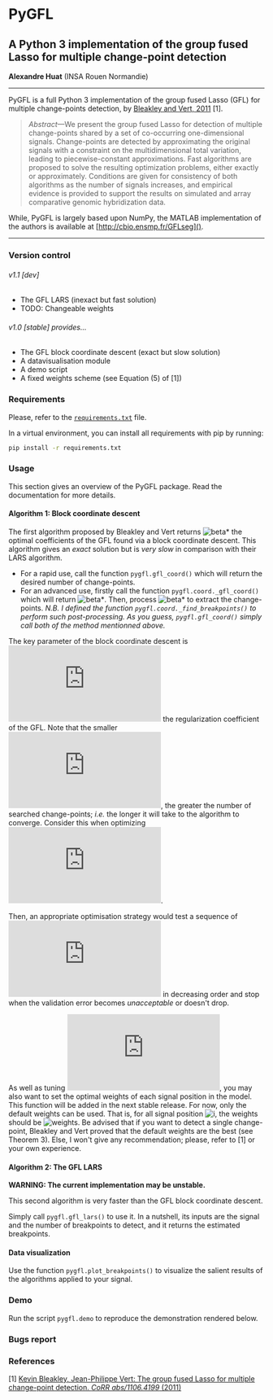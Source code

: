 # PyGFL
## A Python 3 implementation of the group fused Lasso for multiple change-point detection
__Alexandre Huat__ (INSA Rouen Normandie)

----

PyGFL is a full Python 3 implementation of the group fused Lasso (GFL) for multiple change-points detection, by [Bleakley and Vert, 2011](https://arxiv.org/abs/1106.4199) [1].

> _Abstract_—We present the group fused Lasso for detection of multiple change-points shared by a set of co-occurring one-dimensional signals. Change-points are detected by approximating the original signals with a constraint on the multidimensional total variation, leading to piecewise-constant approximations. Fast algorithms are proposed to solve the resulting optimization problems, either exactly or approximately. Conditions are given for consistency of both algorithms as the number of signals increases, and empirical evidence is provided to support the results on simulated and array comparative genomic hybridization data.

While, PyGFL is largely based upon NumPy, the MATLAB implementation of the authors is available at [http://cbio.ensmp.fr/GFLseg]().

----

### Version control

###### v1.1 [dev]

* The GFL LARS (inexact but fast solution)
* TODO: Changeable weights

###### v1.0 [stable] provides…
* The GFL block coordinate descent (exact but slow solution)
* A datavisualisation module
* A demo script
* A fixed weights scheme (see Equation (5) of [1])

### Requirements

Please, refer to the [`requirements.txt`](requirements.txt) file.

In a virtual environment, you can install all requirements with pip by running:

```sh
pip install -r requirements.txt
```

### Usage

This section gives an overview of the PyGFL package. Read the documentation for more details.

#### Algorithm 1: Block coordinate descent

The first algorithm proposed by Bleakley and Vert returns ![beta*](https://latex.codecogs.com/gif.latex?%5Cbeta^*)
the optimal coefficients of the GFL found via a block coordinate descent.
This algorithm gives an _exact_ solution but is _very slow_ in comparison with their LARS algorithm.

* For a rapid use, call the function `pygfl.gfl_coord()` which will return the desired number of change-points.
* For an advanced use, firstly call the function `pygfl.coord._gfl_coord()` which will return ![beta*](https://latex.codecogs.com/gif.latex?%5Cbeta^*).
Then, process ![beta*](https://latex.codecogs.com/gif.latex?%5Cbeta^*) to extract the change-points.
_N.B. I defined the function `pygfl.coord._find_breakpoints()` to perform such post-processing.
As you guess, `pygfl.gfl_coord()` simply call both of the method mentionned above._

The key parameter of the block coordinate descent is ![lambda](https://latex.codecogs.com/gif.latex?%5Clambda) the regularization coefficient of the GFL.
Note that the smaller ![lambda](https://latex.codecogs.com/gif.latex?%5Clambda), the greater the number of searched change-points;
_i.e._ the longer it will take to the algorithm to converge. Consider this when optimizing ![lambda](https://latex.codecogs.com/gif.latex?%5Clambda).

Then, an appropriate optimisation strategy would test a sequence of ![lambda](https://latex.codecogs.com/gif.latex?%5Clambda)
in decreasing order and stop when the validation error becomes _unacceptable_ or doesn't drop.

As well as tuning ![lambda](https://latex.codecogs.com/gif.latex?%5Clambda), you may also want to set the optimal weights of each signal position in the model.
This function will be added in the next stable release. For now, only the default weights can be used. That is, for all signal position ![i](https://latex.codecogs.com/gif.latex?\inline&space;i),
the weights should be ![weights](https://latex.codecogs.com/png.latex?\inline&space;d_i&space;=&space;\sqrt{n&space;\over&space;i(n-i)}). 
Be advised that if you want to detect a single change-point,
Bleakley and Vert proved that the default weights are the best (see Theorem 3).
Else, I won't give any recommendation; please, refer to [1] or your own experience.

#### Algorithm 2: The GFL LARS

__WARNING: The current implementation may be unstable.__

This second algorithm is very faster than the GFL block coordinate descent.

Simply call `pygfl.gfl_lars()` to use it. In a nutshell, its inputs are the signal and the number of breakpoints to detect,
and it returns the estimated breakpoints.

#### Data visualization

Use the function `pygfl.plot_breakpoints()` to visualize the salient results of the algorithms applied to your signal.

### Demo

Run the script `pygfl.demo` to reproduce the demonstration rendered below.

### Bugs report


### References

[1] [Kevin Bleakley, Jean-Philippe Vert: The group fused Lasso for multiple change-point detection. _CoRR abs/1106.4199_ (2011)](docs/2011-The_group_fused_Lasso_for_multiple_change-point_detection.pdf)

